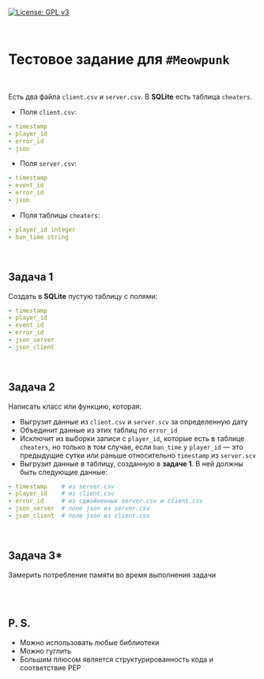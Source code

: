 [![License: GPL v3](https://img.shields.io/badge/License-GPLv3-blue.svg)](https://www.gnu.org/licenses/gpl-3.0)

<br>

# Тестовое задание для `#Meowpunk`

<br>

Есть два файла `client.csv` и `server.csv`. В **SQLite** есть таблица `cheaters`.

* Поля `client.csv`:
```yaml
- timestamp
- player_id
- error_id
- json
```

* Поля `server.csv`:
```yaml
- timestamp
- event_id
- error_id
- json
```

* Поля таблицы `cheaters`:
```yaml
- player_id integer
- ban_time string
```

<br>

## Задача 1

Создать в **SQLite** пустую таблицу с полями:
```yaml
- timestamp
- player_id
- event_id
- error_id
- json_server
- json_client
```

<br>

## Задача 2

Написать класс или функцию, которая:

* Выгрузит данные из `client.csv` и `server.scv` за определенную дату
* Объединит данные из этих таблиц по `error_id`
* Исключит из выборки записи с `player_id`, которые есть в таблице `cheaters`, но только в том случае, если `ban_time` у `player_id` — это предыдущие сутки или раньше относительно `timestamp` из `server.scv`
* Выгрузит данные в таблицу, созданную в **задаче 1**. В ней должны быть следующие данные:
```yaml
- timestamp    # из server.csv
- player_id    # из client.csv
- error_id     # из сджойненных server.csv и client.csv
- json_server  # поле json из server.csv
- json_client  # поле json из client.csv
```

<br>

## Задача 3*
Замерить потребление памяти во время выполнения задачи

<br>
<br>

## P. S.
* Можно использовать любые библиотеки
* Можно гуглить
* Большим плюсом является структурированность кода и соответствие PEP
